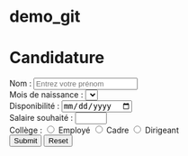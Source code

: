 # demo_git
<!DOCTYPE html>
<html>
<head>
<meta charset="UTF-8">
<title>Insert title here</title>
</head>
<body>
	<h1>Candidature</h1>
	<form id="candidature" method="post" action="php_exo1.php">
		<div>
			<label for="nom">Nom : </label>
			<input type="text" id="nom" name="nom" 
				maxlength="15" pattern="[A-Za-z\' \-éèêëñ]{2,15}"
				placeholder="Entrez votre prénom" required />
		</div>
		<div>
			<label for="mois">Mois de naissance :</label> 
			<select id="mois" name="mois"></select>
		</div>
		<div>
			<label for="dispo">Disponibilité : </label> 
			<input type="date" id="dispo" name="dispo" 
				pattern="[0-9]{2}\/[0-9]{2}\/[0-9]{4}" />
		</div>
		<div>
			<label for="salaire">Salaire souhaité : </label> 
			<input type="number" id="salaire" name="salaire" min="15" max="50" step="5"/>
		</div>
		<div>
			<label>Collège : </label> 
			<input type="radio" id="employe" name="college" value="Employé" />
			<label for="employe">Employé</label>
			<input type="radio" id="cadre" name="college" value="Cadre" />
			<label for="cadre">Cadre</label> 
			<input type="radio" id="dirigeant" name="college" value="Dirigeant" />
			<label for="dirigeant">Dirigeant</label>
		</div>
		<div>
			<input type="submit" id="ok" />
			<input type="reset" id="annuler" />
		</div>
	</form>
	<script src="js/form.js"></script>
</body>
</html>

